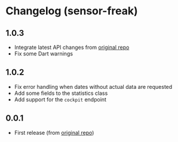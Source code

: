 # Changelog (sensor-freak)

## 1.0.3
- Integrate latest API changes from [original repo](https://gitlab.com/tobiaswkjeldsen/dartnissanconnect.git)
- Fix some Dart warnings

## 1.0.2
- Fix error handling when dates without actual data are requested
- Add some fields to the statistics class
- Add support for the `cockpit` endpoint

## 0.0.1

- First release (from [original repo](https://gitlab.com/tobiaswkjeldsen/dartnissanconnect.git))
